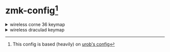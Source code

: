 # zmk-config[^1]


<details>
  <summary>wireless corne 36 keymap</summary>
  <img src="keymap_drawer/corne.svg" >

  _(keymap image generated by [caksoylar/keymap-drawer](https://github.com/caksoylar/keymap-drawer))_
</details>
<details>
  <summary>wireless draculad keymap</summary>
  <img src="keymap_drawer/draculad.svg" >

  _(keymap image generated by [caksoylar/keymap-drawer](https://github.com/caksoylar/keymap-drawer))_
</details>

[^1]: This config is based (heavily) on [urob's config](https://github.com/urob/zmk-config)
